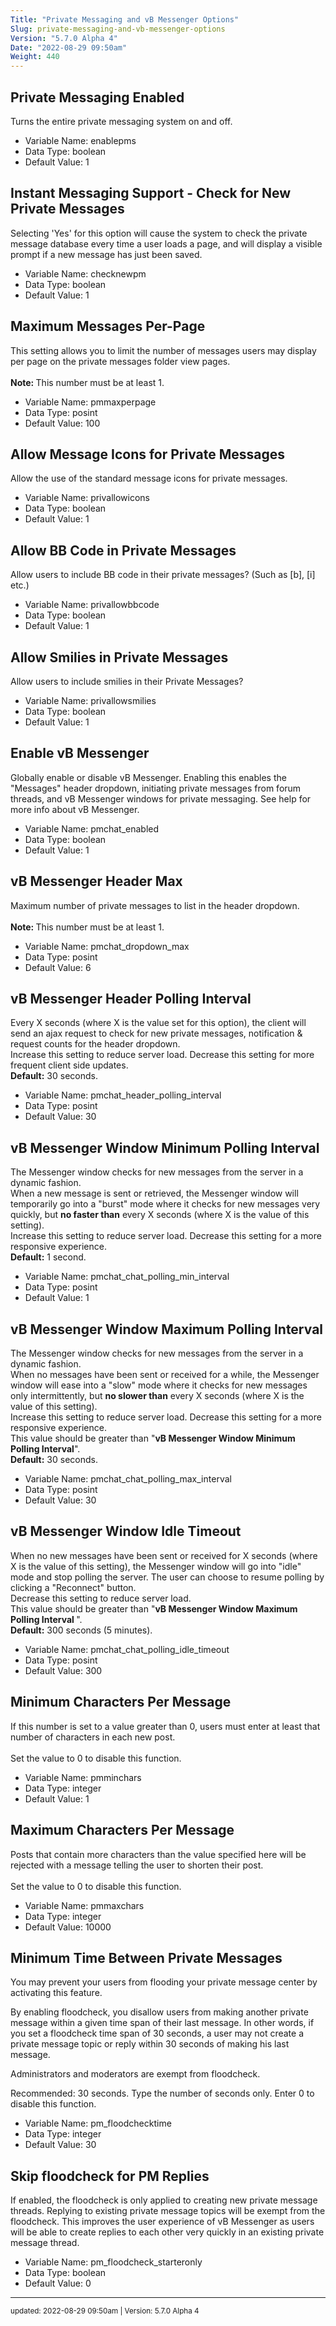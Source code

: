 ```yaml
---
Title: "Private Messaging and vB Messenger Options"
Slug: private-messaging-and-vb-messenger-options
Version: "5.7.0 Alpha 4"
Date: "2022-08-29 09:50am"
Weight: 440
---
```



## Private Messaging Enabled

Turns the entire private messaging system on and off.




- Variable Name: enablepms
- Data Type: boolean
- Default Value: 1

## Instant Messaging Support - Check for New Private Messages

Selecting 'Yes' for this option will cause the system to check the private message database every time a user loads a page, and will display a visible prompt if a new message has just been saved.




- Variable Name: checknewpm
- Data Type: boolean
- Default Value: 1

## Maximum Messages Per-Page

This setting allows you to limit the number of messages users may display per page on the private messages folder view pages.<br />
<br />
<b>Note: </b>This number must be at least 1.




- Variable Name: pmmaxperpage
- Data Type: posint
- Default Value: 100

## Allow Message Icons for Private Messages

Allow the use of the standard message icons for private messages.




- Variable Name: privallowicons
- Data Type: boolean
- Default Value: 1

## Allow BB Code in Private Messages

Allow users to include BB code in their private messages? (Such as [b], [i] etc.)




- Variable Name: privallowbbcode
- Data Type: boolean
- Default Value: 1

## Allow Smilies in Private Messages

Allow users to include smilies in their Private Messages?




- Variable Name: privallowsmilies
- Data Type: boolean
- Default Value: 1

## Enable vB Messenger

Globally enable or disable vB Messenger. Enabling this enables the "Messages" header dropdown, initiating private messages from forum threads, and vB Messenger windows for private messaging.
See help for more info about vB Messenger.




- Variable Name: pmchat_enabled
- Data Type: boolean
- Default Value: 1

## vB Messenger Header Max

Maximum number of private messages to list in the header dropdown.<br />
<br />
<b>Note: </b>This number must be at least 1.




- Variable Name: pmchat_dropdown_max
- Data Type: posint
- Default Value: 6

## vB Messenger Header Polling Interval

Every X seconds (where X is the value set for this option), the client will send an ajax request to check for new private messages, notification & request counts for the header dropdown. <br />
Increase this setting to reduce server load. Decrease this setting for more frequent client side updates. <br />
<strong>Default:</strong> 30 seconds.




- Variable Name: pmchat_header_polling_interval
- Data Type: posint
- Default Value: 30

## vB Messenger Window Minimum Polling Interval

The Messenger window checks for new messages from the server in a dynamic fashion. <br />
When a new message is sent or retrieved, the Messenger window will temporarily go into a "burst" mode where it checks for new messages very quickly, but <strong>no faster than</strong> every X seconds (where X is the value of this setting). <br />
Increase this setting to reduce server load. Decrease this setting for a more responsive experience. <br />
<strong>Default:</strong> 1 second.




- Variable Name: pmchat_chat_polling_min_interval
- Data Type: posint
- Default Value: 1

## vB Messenger Window Maximum Polling Interval

The Messenger window checks for new messages from the server in a dynamic fashion. <br />
When no messages have been sent or received for a while, the Messenger window will ease into a "slow" mode where it checks for new messages only intermittently, but <strong>no slower than</strong> every X seconds (where X is the value of this setting). <br />
Increase this setting to reduce server load. Decrease this setting for a more responsive experience. <br />
This value should be greater than "<strong>vB Messenger Window Minimum Polling Interval</strong>". <br />
<strong>Default:</strong> 30 seconds.




- Variable Name: pmchat_chat_polling_max_interval
- Data Type: posint
- Default Value: 30

## vB Messenger Window Idle Timeout

When no new messages have been sent or received for X seconds (where X is the value of this setting), the Messenger window will go into "idle" mode and stop polling the server. The user can choose to resume polling by clicking a "Reconnect" button. <br />
Decrease this setting to reduce server load. <br />
This value should be greater than "<strong>vB Messenger Window Maximum Polling Interval
</strong>". <br />
<strong>Default:</strong> 300 seconds (5 minutes).




- Variable Name: pmchat_chat_polling_idle_timeout
- Data Type: posint
- Default Value: 300

## Minimum Characters Per Message

If this number is set to a value greater than 0, users must enter at least that number of characters in each new post.
<br /><br />
Set the value to 0 to disable this function.




- Variable Name: pmminchars
- Data Type: integer
- Default Value: 1

## Maximum Characters Per Message

Posts that contain more characters than the value specified here will be rejected with a message telling the user to shorten their post.<br />
<br />
Set the value to 0 to disable this function.




- Variable Name: pmmaxchars
- Data Type: integer
- Default Value: 10000

## Minimum Time Between Private Messages

You may prevent your users from flooding your private message center by activating this feature.

By enabling floodcheck, you disallow users from making another private message within a given time span of their last message. In other words, if you set a floodcheck time span of 30 seconds, a user may not create a private message topic or reply within 30 seconds of making his last message.

Administrators and moderators are exempt from floodcheck.

Recommended: 30 seconds. Type the number of seconds only. Enter 0 to disable this function.




- Variable Name: pm_floodchecktime
- Data Type: integer
- Default Value: 30

## Skip floodcheck for PM Replies

If enabled, the floodcheck is only applied to creating new private message threads. Replying to existing private message topics will be exempt from the floodcheck. This improves the user experience of vB Messenger as users will be able to create replies to each other very quickly in an existing private message thread.




- Variable Name: pm_floodcheck_starteronly
- Data Type: boolean
- Default Value: 0


<hr>
<small>
updated: 2022-08-29 09:50am | Version: 5.7.0 Alpha 4
</small>